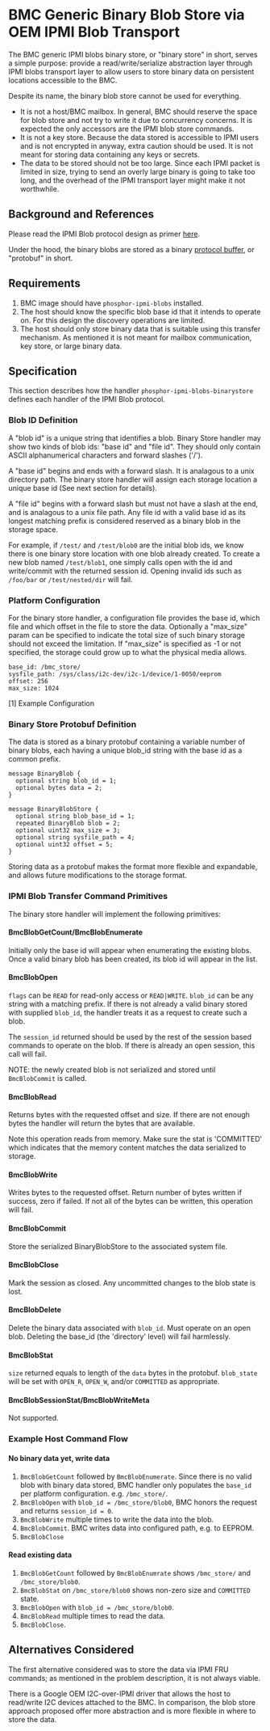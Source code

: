 # BMC Generic Binary Blob Store via OEM IPMI Blob Transport

The BMC generic IPMI blobs binary store, or "binary store" in short, serves a
simple purpose: provide a read/write/serialize abstraction layer through IPMI
blobs transport layer to allow users to store binary data on persistent
locations accessible to the BMC.

Despite its name, the binary blob store cannot be used for everything.

* It is not a host/BMC mailbox. In general, BMC should reserve the space for
  blob store and not try to write it due to concurrency concerns. It is
  expected the only accessors are the IPMI blob store commands.
* It is not a key store. Because the data stored is accessible to IPMI users
  and is not encrypted in anyway, extra caution should be used. It is not
  meant for storing data containing any keys or secrets.
* The data to be stored should not be too large. Since each IPMI packet is
  limited in size, trying to send an overly large binary is going to take too
  long, and the overhead of the IPMI transport layer might make it not
  worthwhile.

## Background and References
Please read the IPMI Blob protocol design as primer
[here](https://github.com/openbmc/phosphor-ipmi-blobs/blob/master/README.md).

Under the hood, the binary blobs are stored as a binary [protocol
buffer](https://github.com/protocolbuffers/protobuf), or "protobuf" in short.

## Requirements
1. BMC image should have `phosphor-ipmi-blobs` installed.
1. The host should know the specific blob base id that it intends to operate on.
   For this design the discovery operations are limited.
1. The host should only store binary data that is suitable using this transfer
   mechanism. As mentioned it is not meant for mailbox communication, key store,
   or large binary data.

## Specification
This section describes how the handler `phosphor-ipmi-blobs-binarystore`
defines each handler of the IPMI Blob protocol.

### Blob ID Definition

A "blob id" is a unique string that identifies a blob. Binary Store handler may
show two kinds of blob ids: "base id" and "file id". They should only contain
ASCII alphanumerical characters and forward slashes ('/').

A "base id" begins and ends with a forward slash. It is analagous to a unix
directory path. The binary store handler will assign each storage location a
unique base id (See next section for details).

A "file id" begins with a forward slash but must not have a slash at the end,
and is analagous to a unix file path. Any file id with a valid base id as its
longest matching prefix is considered reserved as a binary blob in the storage
space.

For example, if `/test/` and `/test/blob0` are the initial blob ids, we know
there is one binary store location with one blob already created. To create a
new blob named `/test/blob1`, one simply calls open with the id and write/commit
with the returned session id. Opening invalid ids such as `/foo/bar` or
`/test/nested/dir` will fail.

### Platform Configuration
For the binary store handler, a configuration file provides the base id,
which file and which offset in the file to store the data. Optionally a
"max\_size" param can be specified to indicate the total size of such binary
storage should not exceed the limitation. If "max\_size" is specified as -1 or
not specified, the storage could grow up to what the physical media allows.

```none
base_id: /bmc_store/
sysfile_path: /sys/class/i2c-dev/i2c-1/device/1-0050/eeprom
offset: 256
max_size: 1024
```
[1] Example Configuration

### Binary Store Protobuf Definition

The data is stored as a binary protobuf containing a variable number of binary
blobs, each having a unique blob\_id string with the base id as a common prefix.

```none
message BinaryBlob {
  optional string blob_id = 1;
  optional bytes data = 2;
}

message BinaryBlobStore {
  optional string blob_base_id = 1;
  repeated BinaryBlob blob = 2;
  optional uint32 max_size = 3;
  optional string sysfile_path = 4;
  optional uint32 offset = 5;
}
```

Storing data as a protobuf makes the format more flexible and expandable, and
allows future modifications to the storage format.

### IPMI Blob Transfer Command Primitives

The binary store handler will implement the following primitives:

#### BmcBlobGetCount/BmcBlobEnumerate
Initially only the base id will appear when enumerating the existing blobs.
Once a valid binary blob has been created, its blob id will appear
in the list.

#### BmcBlobOpen
`flags` can be `READ` for read-only access or `READ|WRITE`. `blob_id` can be
any string with a matching prefix. If there is not already a valid binary
stored with supplied `blob_id`, the handler treats it as a request to create
such a blob.

The `session_id` returned should be used by the rest of the session based
commands to operate on the blob. If there is already an open session, this
call will fail.

NOTE: the newly created blob is not serialized and stored until `BmcBlobCommit`
is called.

#### BmcBlobRead
Returns bytes with the requested offset and size. If there are not enough bytes
the handler will return the bytes that are available.

Note this operation reads from memory. Make sure the stat is 'COMMITTED' which
indicates that the memory content matches the data serialized to storage.

#### BmcBlobWrite
Writes bytes to the requested offset. Return number of bytes written if success,
zero if failed. If not all of the bytes can be written, this operation will
fail.

#### BmcBlobCommit
Store the serialized BinaryBlobStore to the associated system file.

#### BmcBlobClose
Mark the session as closed. Any uncommitted changes to the blob state is lost.

#### BmcBlobDelete
Delete the binary data associated with `blob_id`. Must operate on an open blob.
Deleting the base\_id (the 'directory' level) will fail harmlessly.

#### BmcBlobStat
`size` returned equals to length of the `data` bytes in the protobuf.
`blob_state` will be set with `OPEN_R`, `OPEN_W`, and/or `COMMITTED` as
appropriate.

#### BmcBlobSessionStat/BmcBlobWriteMeta
Not supported.

### Example Host Command Flow

#### No binary data yet, write data
1. `BmcBlobGetCount` followed by `BmcBlobEnumerate`. Since there is
   no valid blob with binary data stored, BMC handler only populates the
   `base_id` per platform configuration. e.g. `/bmc_store/`.
1. `BmcBlobOpen` with `blob_id = /bmc_store/blob0`, BMC honors the
   request and returns `session_id = 0`.
1. `BmcBlobWrite` multiple times to write the data into the blob.
1. `BmcBlobCommit`. BMC writes data into configured path, e.g. to EEPROM.
1. `BmcBlobClose`

#### Read existing data
1. `BmcBlobGetCount` followed by `BmcBlobEnumrate` shows `/bmc_store/` and
   `/bmc_store/blob0`.
1. `BmcBlobStat` on `/bmc_store/blob0` shows non-zero size and `COMMITTED`
   state.
1. `BmcBlobOpen` with `blob_id = /bmc_store/blob0`.
1. `BmcBlobRead` multiple times to read the data.
1. `BmcBlobClose`.

## Alternatives Considered
The first alternative considered was to store the data via IPMI FRU commands;
as mentioned in the problem description, it is not always viable.

There is a Google OEM I2C-over-IPMI driver that allows the host to read/write
I2C devices attached to the BMC. In comparison, the blob store approach proposed
offer more abstraction and is more flexible in where to store the data.
